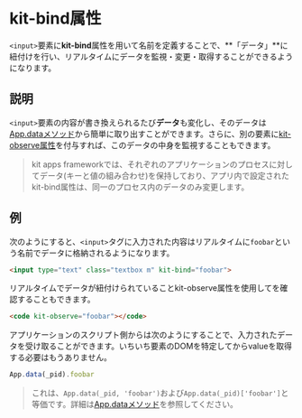 # kit-bind属性
`<input>`要素に**kit-bind**属性を用いて名前を定義することで、**「データ」**に紐付けを行い、リアルタイムにデータを監視・変更・取得することができるようになります。

## 説明

`<input>`要素の内容が書き換えられるたび**データ**も変化し、そのデータは[App.dataメソッド](/App.data)から簡単に取り出すことができます。さらに、別の要素に[kit-observe属性](/kit-observe)を付与すれば、このデータの中身を監視することもできます。

> kit apps frameworkでは、それぞれのアプリケーションのプロセスに対してデータ(キーと値の組み合わせ)を保持しており、アプリ内で設定されたkit-bind属性は、同一のプロセス内のデータのみ変更します。

## 例

次のようにすると、`<input>`タグに入力された内容はリアルタイムに`foobar`という名前でデータに格納されるようになります。

```html
<input type="text" class="textbox m" kit-bind="foobar">
```
リアルタイムでデータが紐付けられていることkit-observe属性を使用してを確認することもできます。

```html
<code kit-observe="foobar"></code>
```
アプリケーションのスクリプト側からは次のようにすることで、入力されたデータを受け取ることができます。いちいち要素のDOMを特定してからvalueを取得する必要はもうありません。

```javascript
App.data(_pid).foobar
```
> これは、`App.data(_pid, 'foobar')`および`App.data(_pid)['foobar']`と等価です。詳細は[App.dataメソッド](/App.data)を参照してください。
